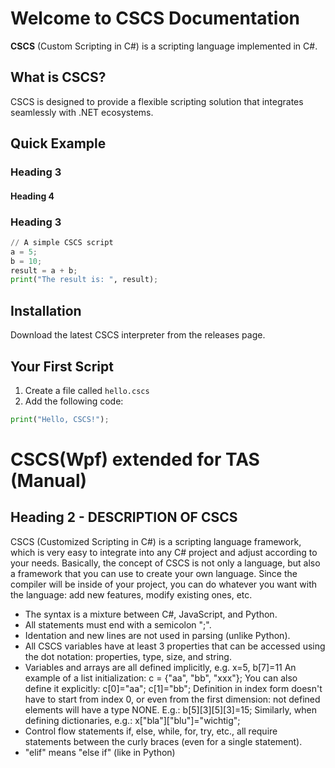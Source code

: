 # Welcome to CSCS Documentation

**CSCS** (Custom Scripting in C#) is a scripting language implemented in C#.

## What is CSCS?

CSCS is designed to provide a flexible scripting solution that integrates seamlessly with .NET ecosystems.

## Quick Example

### Heading 3

#### Heading 4

### Heading 3

```python
// A simple CSCS script
a = 5;
b = 10;
result = a + b;
print("The result is: ", result);
```


## Installation

Download the latest CSCS interpreter from the releases page.

## Your First Script

1. Create a file called `hello.cscs`
2. Add the following code:
```python
print("Hello, CSCS!");
```



# CSCS(Wpf) extended for TAS (Manual)

## Heading 2 - DESCRIPTION OF CSCS

CSCS (Customized Scripting in C#) is a scripting language framework, which is very easy to integrate into any C# project and adjust according to your needs. Basically, the concept of CSCS is not only a language, but also a framework that you can use to create your own language. Since the compiler will be inside of your project, you can do whatever you want with the language: add new features, modify existing ones, etc.

- The syntax is a mixture between C#, JavaScript, and Python.
- All statements must end with a semicolon ";".
- Identation and new lines are not used in parsing (unlike Python).
- All CSCS variables have at least 3 properties that can be accessed using the dot notation: properties, type, size, and string.
- Variables and arrays are all defined implicitly, e.g. x=5, b[7]=11
 An example of a list initialization: c = {"aa", "bb", "xxx"};
 You can also define it explicitly: c[0]="aa"; c[1]="bb";
 Definition in index form doesn't have to start from index 0, or even from the first dimension: not defined elements will have a type NONE. E.g.: b[5][3][5][3]=15;
 Similarly, when defining dictionaries, e.g.: x["bla"]["blu"]="wichtig";
- Control flow statements if, else, while, for, try, etc., all require statements between the curly braces (even for a single statement).
- "elif" means "else if" (like in Python)